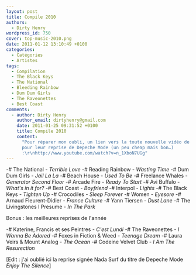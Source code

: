 ```yaml
---
layout: post
title: Compile 2010
authors:
  - Dirty Henry
wordpress_id: 750
cover: top-music-2010.png
date: 2011-01-12 13:10:49 +0100
categories:
  - Catégories
  - Artistes
tags:
  - Compilation
  - The Black Keys
  - The National
  - Bleeding Rainbow
  - Dum Dum Girls
  - The Raveonettes
  - Best Coast
comments:
  - author: Dirty Henry
    author_email: dirtyhenry@gmail.com
    date: 2011-01-25 09:31:52 +0100
    title: Compile 2010
    content:
      "Pour réparer mon oubli, un lien vers la toute nouvelle vidéo de Nada Surf
      pour leur reprise de Depeche Mode (un peu cheap mais bon…)
      :\r\nhttp://www.youtube.com/watch?v=n_1XboN7UGg"
---
```


-# The National - _Terrible Love_ -# Reading Rainbow - _Wasting Time_ -# Dum Dum
Girls - _Jail La La_ -# Beach House - _Used To Be_ -# Freelance Whales -
_Generator Second Floor_ -# Arcade Fire - _Ready To Start_ -# Avi Buffalo -
_What's in it for?_ -# Best Coast - _Boyfriend_ -# Interpol - _Lights_ -# The
Black Keys - _Tighten Up_ -# Crocodiles - _Sleep Forever_ -# Women - _Eyesore_
-# Arnaud Fleurent-Didier - _France Culture_ -# Yann Tiersen - _Dust Lane_ -#
The Livingstones I Presume - _In The Park_

Bonus : les meilleures reprises de l'année

-# Katerine, Francis et ses Peintres - _C'est Lundi_ -# The Raveonettes - _I
Wanna Be Adored_ -# Foxes in Fiction & Weed - _Teenage Dream_ -# Laura Veirs &
Mount Analog - _The Ocean_ -# Codeine Velvet Club - _I Am The Resurection_

[Edit : j'ai oublié ici la reprise signée Nada Surf du titre de Depeche Mode
*Enjoy The Silence*]
